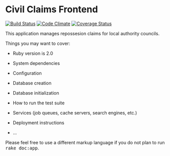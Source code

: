 # Civil Claims Frontend

[![Build Status](https://travis-ci.org/ministryofjustice/civil-claims-frontend-claimant.png?branch=master)](https://travis-ci.org/ministryofjustice/civil-claims-frontend-claimant)
[![Code Climate](https://codeclimate.com/github/ministryofjustice/civil-claims-frontend-claimant.png)](https://codeclimate.com/github/ministryofjustice/civil-claims-frontend-claimant)
[![Coverage Status](https://coveralls.io/repos/ministryofjustice/civil-claims-frontend-claimant/badge.png?branch=master)](https://coveralls.io/r/ministryofjustice/civil-claims-frontend-claimant?branch=master)


This application manages repossesion claims for local authority councils.

Things you may want to cover:

* Ruby version is 2.0

* System dependencies

* Configuration

* Database creation

* Database initialization

* How to run the test suite

* Services (job queues, cache servers, search engines, etc.)

* Deployment instructions

* ...


Please feel free to use a different markup language if you do not plan to run
<tt>rake doc:app</tt>.
